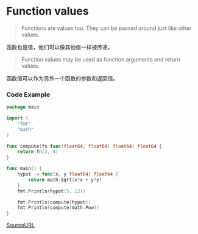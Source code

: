 # Function values

> Functions are values too. They can be passed around just like other values.

函数也是值，他们可以像其他值一样被传递。

> Function values may be used as function arguments and return values.

函数值可以作为另外一个函数的参数和返回值。

### Code Example

```go
package main

import (
	"fmt"
	"math"
)

func compute(fn func(float64, float64) float64) float64 {
	return fn(3, 4)
}

func main() {
	hypot := func(x, y float64) float64 {
		return math.Sqrt(x*x + y*y)
	}
	fmt.Println(hypot(5, 12))

	fmt.Println(compute(hypot))
	fmt.Println(compute(math.Pow))
}
```

[SourceURL](https://tour.golang.org/moretypes/24)
